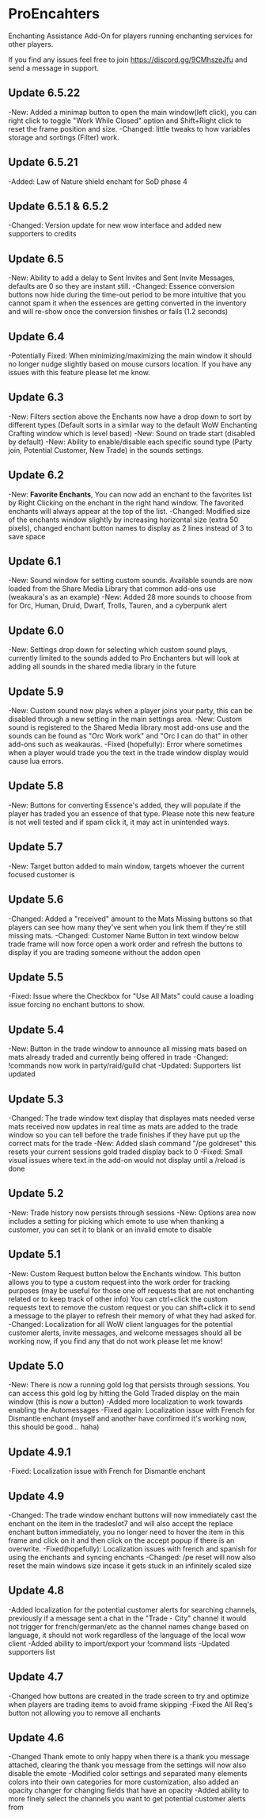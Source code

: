 # ProEncahters

Enchanting Assistance Add-On for players running enchanting services for other players.

If you find any issues feel free to join https://discord.gg/9CMhszeJfu and send a message in support.

## Update 6.5.22

-New: Added a minimap button to open the main window(left click), you can right click to toggle "Work While Closed" option and Shift+Right click to reset the frame position and size.
-Changed: little tweaks to how variables storage and sortings (Filter) work.

## Update 6.5.21

-Added: Law of Nature shield enchant for SoD phase 4

## Update 6.5.1 & 6.5.2

-Changed: Version update for new wow interface and added new supporters to credits

## Update 6.5

-New: Ability to add a delay to Sent Invites and Sent Invite Messages, defaults are 0 so they are instant still.
-Changed: Essence conversion buttons now hide during the time-out period to be more intuitive that you cannot spam it when the essences are getting converted in the inventory and will re-show once the conversion finishes or fails (1.2 seconds)

## Update 6.4

-Potentially Fixed: When minimizing/maximizing the main window it should no longer nudge slightly based on mouse cursors location. If you have any issues with this feature please let me know.

## Update 6.3

-New: Filters section above the Enchants now have a drop down to sort by different types (Default sorts in a similar way to the default WoW Enchanting Crafting window which is level based)
-New: Sound on trade start (disabled by default)
-New: Ability to enable/disable each specific sound type (Party join, Potential Customer, New Trade) in the sounds settings.

## Update 6.2

-New: **Favorite Enchants**, You can now add an enchant to the favorites list by Right Clicking on the enchant in the right hand window. The favorited enchants will always appear at the top of the list.
-Changed: Modified size of the enchants window slightly by increasing horizontal size (extra 50 pixels), changed enchant button names to display as 2 lines instead of 3 to save space

## Update 6.1

-New: Sound window for setting custom sounds. Available sounds are now loaded from the Share Media Library that common add-ons use (weakaura's as an example)
-New: Added 28 more sounds to choose from for Orc, Human, Druid, Dwarf, Trolls, Tauren, and a cyberpunk alert

## Update 6.0

-New: Settings drop down for selecting which custom sound plays, currently limited to the sounds added to Pro Enchanters but will look at adding all sounds in the shared media library in the future

## Update 5.9

-New: Custom sound now plays when a player joins your party, this can be disabled through a new setting in the main settings area.
-New: Custom sound is registered to the Shared Media library most add-ons use and the sounds can be found as "Orc Work work" and "Orc I can do that" in other add-ons such as weakauras.
-Fixed (hopefully): Error where sometimes when a player would trade you the text in the trade window display would cause lua errors.

## Update 5.8

-New: Buttons for converting Essence's added, they will populate if the player has traded you an essence of that type. Please note this new feature is not well tested and if spam click it, it may act in unintended ways.

## Update 5.7

-New: Target button added to main window, targets whoever the current focused customer is

## Update 5.6

-Changed: Added a "received" amount to the Mats Missing buttons so that players can see how many they've sent when you link them if they're still missing mats.
-Changed: Customer Name Button in text window below trade frame will now force open a work order and refresh the buttons to display if you are trading someone without the addon open

## Update 5.5

-Fixed: Issue where the Checkbox for "Use All Mats" could cause a loading issue forcing no enchant buttons to show.

## Update 5.4

-New: Button in the trade window to announce all missing mats based on mats already traded and currently being offered in trade
-Changed: !commands now work in party/raid/guild chat
-Updated: Supporters list updated

## Update 5.3

-Changed: The trade window text display that displayes mats needed verse mats received now updates in real time as mats are added to the trade window so you can tell before the trade finishes if they have put up the correct mats for the trade
-New: Added slash command "/pe goldreset" this resets your current sessions gold traded display back to 0
-Fixed: Small visual issues where text in the add-on would not display until a /reload is done

## Update 5.2

-New: Trade history now persists through sessions
-New: Options area now includes a setting for picking which emote to use when thanking a customer, you can set it to blank or an invalid emote to disable

## Update 5.1

-New: Custom Request button below the Enchants window. This button allows you to type a custom request into the work order for tracking purposes (may be useful for those one off requests that are not enchanting related or to keep track of other info)
You can ctrl+click the custom requests text to remove the custom request or you can shift+click it to send a message to the player to refresh their memory of what they had asked for.
-Changed: Localization for all WoW client languages for the potential customer alerts, invite messages, and welcome messages should all be working now, if you find any that do not work please let me know!

## Update 5.0

-New: There is now a running gold log that persists through sessions. You can access this gold log by hitting the Gold Traded display on the main window (this is now a button)
-Added more localization to work towards enabling the Automessages
-Fixed again: Localization issue with French for Dismantle enchant (myself and another have confirmed it's working now, this should be good... haha)

## Update 4.9.1

-Fixed: Localization issue with French for Dismantle enchant

## Update 4.9

-Changed: The trade window enchant buttons will now immediately cast the enchant on the item in the tradeslot7 and will also accept the replace enchant button immediately, you no longer need to hover the item in this frame and click on it and then click on the accept popup if there is an overwrite.
-Fixed(hopefully): Localization issues with french and spanish for using the enchants and syncing enchants
-Changed: /pe reset will now also reset the main windows size incase it gets stuck in an infinitely scaled size

## Update 4.8

-Added localization for the potential customer alerts for searching channels, previously if a message sent a chat in the "Trade - City" channel it would not trigger for french/german/etc as the channel names change based on language, it should not work regardless of the language of the local wow client
-Added ability to import/export your !command lists
-Updated supporters list

## Update 4.7

-Changed how buttons are created in the trade screen to try and optimize when players are trading items to avoid frame skipping
-Fixed the All Req's button not allowing you to remove all enchants

## Update 4.6

-Changed Thank emote to only happy when there is a thank you message attached, clearing the thank you message from the settings will now also disable the emote
-Modified color settings and separated many elements colors into their own categories for more customization, also added an opacity changer for changing fields that have an opacity
-Added ability to more finely select the channels you want to get potential customer alerts from
